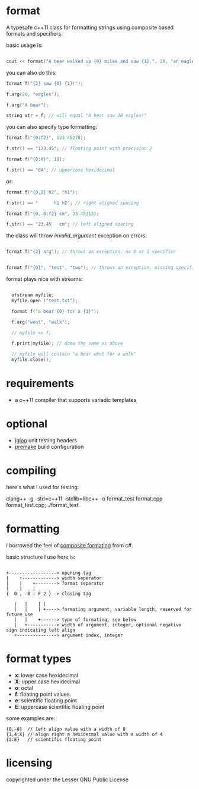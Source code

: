 format
======

A typesafe c++11 class for formatting strings using composite based formats and specifiers.

basic usage is:

```c++

cout << format("A bear walked up {0} miles and saw {1}.", 20, "an eagle");

```

you can also do this:

```c++
format f("{2} saw {0} {1}!");

f.arg(20, "eagles");

f.arg("A bear");

string str = f; // will equal "A bear saw 20 eagles!"
```

you can also specify type formatting:

```c++
format f("{0:f2}", 123.45278);

f.str() == "123.45"; // floating point with precision 2

format f("{0:X}", 10);

f.str() == "0A"; // uppercase hexidecimal

```

or:

```c++
format f("{0,8} h2", "h1");

f.str() == "      h1 h2"; // right aligned spacing

format f("{0,-8:f2} cm", 23.45213);

f.str() == "23.45   cm"; // left aligned spacing

```

the class will throw *invalid_argument* exception on errors:

```c++

format f("{2} arg"); // throws an exception. no 0 or 1 specifier


format f("{0}", "test", "two"); // throws an exception. missing specifier

```


format plays nice with streams:

```c++

  ofstream myfile;
  myfile.open ("test.txt");

  format f("a bear {0} for a {1}");

  f.arg("went", "walk");

  // myfile << f;

  f.print(myfile); // does the same as above

  // myfile will contain "a bear went for a walk"
  myfile.close();

```

requirements
============
- a c++11 compiler that supports variadic templates

optional
========
- [igloo](http://igloo-testing.org) unit testing headers
- [premake](http://industriousone.com/premake) build configuration

compiling
=========

here's what I used for testing:

clang++ -g -std=c++11 -stdlib=libc++ -o format_test format.cpp format_test.cpp; ./format_test


formatting
==========

I borrowed the feel of [composite formating](http://msdn.microsoft.com/en-us/library/txafckwd.aspx) from c#.

basic structure I use here is:

```

+------------------> opening tag
|    +-------------> width seperator
|    |    +--------> format seperator
|    |    |
{  0 , -8 : F 2 } -> closing tag

   |   |    | |
   |   |    | +----> formating argument, variable length, reserved for future use
   |   |    +------> type of formating, see below
   |   +-----------> width of argument, integer, optional negative sign indicating left align
   +---------------> argument index, integer

```

format types
============

- **x**: lower case hexidecimal
- **X**: upper case hexidecimal
- **o**: octal
- **f**: floating point values
- **e**: scientific floating point
- **E**: uppercase scientific floating point

some examples are:

```
{0,-8}  // left align value with a width of 8
{1,4:X} // align right a hexidecmal value with a width of 4
{2:E}   // scientific floating point
```

licensing
=========

copyrighted under the Lesser GNU Public License

